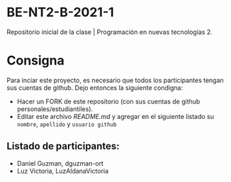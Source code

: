 # BE-NT2-B-2021-1
Repositorio inicial de la clase | Programación en nuevas tecnologías 2.

# Consigna

Para inciar este proyecto, es necesario que todos los participantes tengan sus cuentas de github. Dejo entonces la siguiente condigna:

- Hacer un FORK de este repositorio (con sus cuentas de github personales/estudiantiles).
- Editar este archivo *README.md* y agregar en el siguiente listado su `nombre`, `apellido` y `usuario github`


## Listado de participantes:

- Daniel Guzman, dguzman-ort
- Luz Victoria, LuzAldanaVictoria